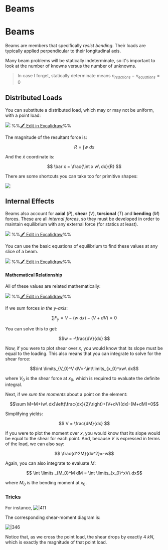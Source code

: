 # Beams
 # Beams
Beams are members that specifically *resist bending*. Their loads are typically applied perpendicular to their longitudinal axis.

Many beam problems will be statically indeterminate, so it's important to look at the number of knowns versus the number of unknowns. 

> In case I forget, statically determinate means $n_{reactions}-n_{equations}=0$ 

## Distributed Loads

You can substitute a distributed load, which may or may not be uniform, with a point load:

![](../../media/excalidraw/excalidraw-2024-11-12-08.31.38.excalidraw.svg)
%%[🖋 Edit in Excalidraw](../../media/excalidraw/excalidraw-2024-11-12-08.31.38.excalidraw.md)%%

The magnitude of the resultant force is:

$$ R =\int w \ dx  $$

And the $\bar x$ coordinate is:

$$ \bar x = \frac{\int x w\ dx}{R} $$

There are some shortcuts you can take too for primitive shapes:

![](../../media/Pasted%20image%2020241112083938.webp)

## Internal Effects

Beams also account for **axial** ($P$), **shear** ($V$), **torsional** ($T$) and **bending** ($M$) forces. These are all *internal forces*, so they must be developed in order to maintain equilibrium with any external force (for statics at least). 

![](../../media/excalidraw/excalidraw-2024-11-12-08.47.36.excalidraw.svg)
%%[🖋 Edit in Excalidraw](../../media/excalidraw/excalidraw-2024-11-12-08.47.36.excalidraw.md)%%

You can use the basic equations of equilibrium to find these values at any slice of a beam.

![](../../media/excalidraw/excalidraw-2024-11-12-09.03.56.excalidraw.svg)
%%[🖋 Edit in Excalidraw](../../media/excalidraw/excalidraw-2024-11-12-09.03.56.excalidraw.md)%%

#### Mathematical Relationship
All of these values are related mathematically:

![](../../media/excalidraw/excalidraw-2024-11-12-08.55.12.excalidraw.svg)
%%[🖋 Edit in Excalidraw](../../media/excalidraw/excalidraw-2024-11-12-08.55.12.excalidraw.md)%%

If we sum forces *in the y-axis*:

$$ \sum F_y = V-(w\ dx)-(V+dV) = 0 $$

You can solve this to get:

$$w = -\frac{dV}{dx} $$

Now, if you were to plot shear over $x$, you would know that its slope must be equal to the loading. This also means that you can integrate to solve for the shear force:

$$\int \limits_{V_0}^V dV=-\int\limits_{x_0}^xw\ dx$$

where $V_0$ is the shear force at $x_0$, which is required to evaluate the definite integral.

Next, if we *sum the moments* about a point on the element:

$$\sum M=M+(w\ dx)\left(\frac{dx}{2}\right)+(V+dV)(dx)-(M+dM)=0$$

Simplifying yields:

$$ V = \frac{dM}{dx} $$

If you were to plot the moment over $x$, you would know that its slope would be equal to the shear for each point. And, because $V$ is expressed in terms of the load, we can also say:

$$ \frac{d^2M}{dx^2}=-w$$

Again, you can also integrate to evaluate $M$:

$$ \int \limits _{M_0}^M dM = \int \limits_{x_0}^xV\ dx$$

where $M_0$ is the bending moment at $x_0$.

### Tricks


For instance,
![|411](../../media/Pasted%20image%2020241115105719.webp)

The corresponding shear-moment diagram is:

![|346](../../media/Pasted%20image%2020241115105734.webp)

Notice that, as we cross the point load, the shear drops by exactly $4\ kN$, which is exactly the magnitude of that point load.

